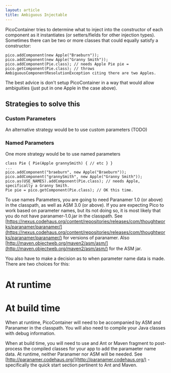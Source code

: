 ```yaml
---
layout: article
title: Ambiguous Injectable
---
```


PicoContainer tries to determine what to inject into the constructor of each component as it instantiates (or setters/fields for other injection types). Sometimes there can be two or more classes that could equally satisfy a constructor:

```
pico.addComponent(new Apple("Braeburn"));
pico.addComponent(new Apple("Granny Smith"));
pico.addComponent(Pie.class); // needs Apple Pie pie = pico.getComponent(Pie.class); // throws AmbiguousComponentResolutionException citing there are two Apples.
```

The best advice is don't setup PicoContainer in a way that would allow ambiguities (just put in one Apple in the case above).


## Strategies to solve this

### Custom Parameters

An alternative strategy would be to use custom parameters (TODO)

### Named Parameters

One more strategy would be to use named parameters

```
class Pie { Pie(Apple grannySmith) { // etc } }
...
pico.addComponent("braeburn", new Apple("Braeburn"));
pico.addComponent("grannySmith", new Apple("Granny Smith"));
pico.as(USE_NAMES).addComponent(Pie.class); // needs Apple, specifically a Granny Smith. 
Pie pie = pico.getComponent(Pie.class); // OK this time.
``` 
 
To use names Parameters, you are going to need Paranamer 1.0 (or above) in the classpath, as well as ASM 3.0 (or above). If you are expecting Pico to work based on parameter names, but its not doing so, it is most likely that you do not have paranamer-1.0.jar in the classpath. See [https://nexus.codehaus.org/content/repositories/releases/com/thoughtworks/paranamer/paranamer/](https://nexus.codehaus.org/content/repositories/releases/com/thoughtworks/paranamer/paranamer/) for versions of paranamer. Also [http://maven.objectweb.org/maven2/asm/asm/](http://maven.objectweb.org/maven2/asm/asm/) for the ASM jar.

You also have to make a decision as to when parameter name data is made. There are two choices for this:

# At runtime
# At build time

When at runtime, PicoContainer will need to be accompanied by ASM and Paranamer in the classpath. You will also need to compile your Java classes with debug information.

When at build time, you will need to use and Ant or Maven fragment to post-process the compiled classes for your app to add the paramaeter name data. At runtime, neither Paranamer nor ASM will be needed. See [http://paranamer.codehaus.org/](http://paranamer.codehaus.org/) - specifically the quick start section pertinent to Ant and Maven.



